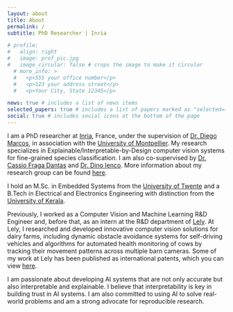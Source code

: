 ```yaml
---
layout: about
title: About
permalink: /
subtitle: PhD Researcher | Inria

# profile:
#   align: right
#   image: prof_pic.jpg
#   image_circular: false # crops the image to make it circular
  # more_info: >
  #   <p>555 your office number</p>
  #   <p>123 your address street</p>
  #   <p>Your City, State 12345</p>

news: true # includes a list of news items
selected_papers: true # includes a list of papers marked as "selected={true}"
social: true # includes social icons at the bottom of the page
---
```


I am a PhD researcher at [Inria](https://www.inria.fr/en), France, under the supervision of [Dr. Diego Marcos](https://scholar.google.com/citations?user=IUqydU0AAAAJ), in association with the [University of Montpellier](https://www.umontpellier.fr/). My research specializes in Explainable/Interpretable-by-Design computer vision systems for fine-grained species classification. I am also co-supervised by [Dr. Cassio Fraga Dantas](https://scholar.google.com/citations?user=YgcZQpgAAAAJ) and [Dr. Dino Ienco](https://scholar.google.com/citations?user=C8zfH3kAAAAJ). More information about my research group can be found [here](https://team.inria.fr/evergreen/).

I hold an M.Sc. in Embedded Systems from the [University of Twente](https://www.utwente.nl/en/) and a B.Tech in Electrical and Electronics Engineering with distinction from the [University of Kerala](https://www.keralauniversity.ac.in/).

Previously, I worked as a Computer Vision and Machine Learning R&D Engineer and, before that, as an intern at the R&D department of [Lely](https://www.lely.com/en/). At Lely, I researched and developed innovative computer vision solutions for dairy farms, including dynamic obstacle avoidance systems for self-driving vehicles and algorithms for automated health monitoring of cows by tracking their movement patterns across multiple barn cameras. Some of my work at Lely has been published as international patents, which you can view [here](https://patents.google.com/?inventor=Ananthu+Aniraj).

I am passionate about developing AI systems that are not only accurate but also interpretable and explainable. I believe that interpretability is key in building trust in AI systems. I am also committed to using AI to solve real-world problems and am a strong advocate for reproducible research.

